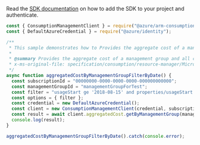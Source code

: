 Read the [SDK documentation](https://github.com/Azure/azure-sdk-for-js/blob/%40azure%2Farm-consumption_9.0.1/sdk/consumption/arm-consumption/README.md) on how to add the SDK to your project and authenticate.

```javascript
const { ConsumptionManagementClient } = require("@azure/arm-consumption");
const { DefaultAzureCredential } = require("@azure/identity");

/**
 * This sample demonstrates how to Provides the aggregate cost of a management group and all child management groups by current billing period.
 *
 * @summary Provides the aggregate cost of a management group and all child management groups by current billing period.
 * x-ms-original-file: specification/consumption/resource-manager/Microsoft.Consumption/stable/2021-10-01/examples/AggregatedCostByManagementGroupFilterByDate.json
 */
async function aggregatedCostByManagementGroupFilterByDate() {
  const subscriptionId = "00000000-0000-0000-0000-000000000000";
  const managementGroupId = "managementGroupForTest";
  const filter = "usageStart ge '2018-08-15' and properties/usageStart le '2018-08-31'";
  const options = { filter };
  const credential = new DefaultAzureCredential();
  const client = new ConsumptionManagementClient(credential, subscriptionId);
  const result = await client.aggregatedCost.getByManagementGroup(managementGroupId, options);
  console.log(result);
}

aggregatedCostByManagementGroupFilterByDate().catch(console.error);
```

